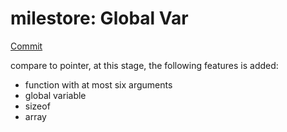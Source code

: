 # milestore: Global Var

[Commit](https://github.com/rui314/chibicc/tree/4ebae5dac5a425cadb5c2a7aad5d9b10f986dbdf)


compare to pointer, at this stage, the following features is added:

+ function with at most six arguments
+ global variable
+ sizeof
+ array

